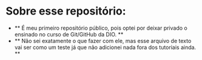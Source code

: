 # Sobre esse repositório:
- ** É meu primeiro repositório público, pois optei por deixar privado o ensinado no curso de Git/GitHub da DIO. **
- ** Não sei exatamente o que fazer com ele, mas esse arquivo de texto vai ser como um teste já que não adicionei nada fora dos tutoriais ainda. **